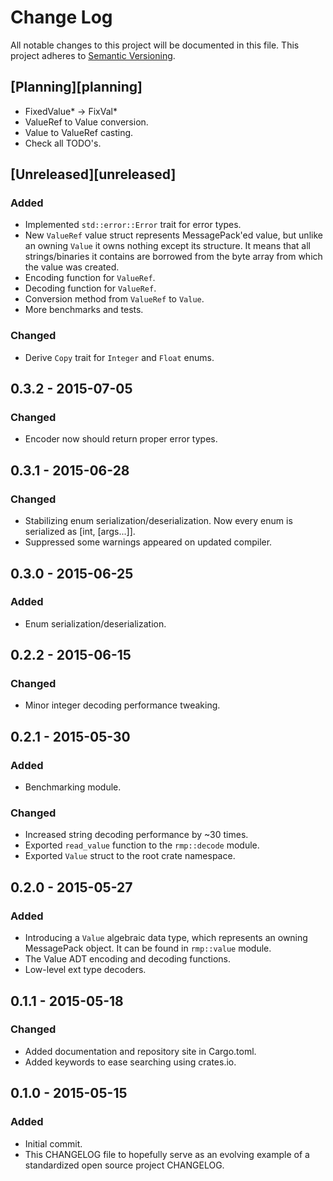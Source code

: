# Change Log
All notable changes to this project will be documented in this file.
This project adheres to [Semantic Versioning](http://semver.org/).

## [Planning][planning]
- FixedValue* -> FixVal*
- ValueRef to Value conversion.
- Value to ValueRef casting.
- Check all TODO's.

## [Unreleased][unreleased]
### Added
- Implemented `std::error::Error` trait for error types.
- New `ValueRef` value struct represents MessagePack'ed value, but unlike an owning `Value` it owns nothing except its
  structure. It means that all strings/binaries it contains are borrowed from the byte array from which the value was
  created.
- Encoding function for `ValueRef`.
- Decoding function for `ValueRef`.
- Conversion method from `ValueRef` to `Value`.
- More benchmarks and tests.

### Changed
- Derive `Copy` trait for `Integer` and `Float` enums.

## 0.3.2 - 2015-07-05
### Changed
- Encoder now should return proper error types.

## 0.3.1 - 2015-06-28
### Changed
- Stabilizing enum serialization/deserialization. Now every enum is serialized as [int, [args...]].
- Suppressed some warnings appeared on updated compiler.

## 0.3.0 - 2015-06-25
### Added
- Enum serialization/deserialization.

## 0.2.2 - 2015-06-15
### Changed
- Minor integer decoding performance tweaking.

## 0.2.1 - 2015-05-30
### Added
 - Benchmarking module.

### Changed
- Increased string decoding performance by ~30 times.
- Exported `read_value` function to the `rmp::decode` module.
- Exported `Value` struct to the root crate namespace.

## 0.2.0 - 2015-05-27
### Added
- Introducing a `Value` algebraic data type, which represents an owning MessagePack object. It can
  be found in `rmp::value` module.
- The Value ADT encoding and decoding functions.
- Low-level ext type decoders.

## 0.1.1 - 2015-05-18
### Changed
- Added documentation and repository site in Cargo.toml.
- Added keywords to ease searching using crates.io.

## 0.1.0 - 2015-05-15
### Added
- Initial commit.
- This CHANGELOG file to hopefully serve as an evolving example of a standardized open source
  project CHANGELOG.

